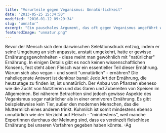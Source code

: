 ```yaml
---
title: "Vorurteile gegen Veganismus: Unnatürlichkeit"
date: "2013-05-25 15:34:50"
modified: "2016-01-12 09:29:34"
slug: "unnatur"
excerpt: "Ein pauschales Argument, das oft gegen Veganismus angeführt wird, ist, dass es sich um eine unnatürliche Ernährungsform handle. Ist das korrekt? Und was bedeutet es überhaupt?"
featuredImage: "unnatur.png"
---
```


Bevor der Mensch sich dem darwinschen Selektionsdruck entzog, indem er seine Umgebung an sich anpasste, anstatt umgekehrt, hatte er gewisse Ernährungsgewohnheiten - diese meint man gewöhnlich mit "natürlicher" Ernährung. In einigen Details gibt es noch keinen wissenschaftlichen Konsens, fest steht aber: Fleisch war ein essentieller Teil dieser Ernährung. Warum sich also vegan - und somit "unnatürlich" - ernähren? Die naheliegenste Antwort ist denkbar banal: Jede Art der Ernährung, die heutzutage zu finden ist, ist unnatürlich. Der Anbau von Pflanzen ebeneso wie die Zucht von Nutztieren und das Garen und Zubereiten von Speisen im Allgemeinen. Bei näherem Betrachten sind jedoch gewisse Aspekte des Veganismus sogar natürlicher als in einer omnivoren Ernährung. Es gibt beispielsweise kein Tier, außer den modernen Menschen, das die Muttermilch eines anderen trinkt. Kuhmilch ist somit mindestens ebenso unnatürlich wie der Verzicht auf Fleisch - "mindestens", weil manche ExpertInnen durchaus der Meinung sind, dass es vereinzelt fleischlose Ernährung bei unseren Vorfahren gegeben haben könnte. -Ag